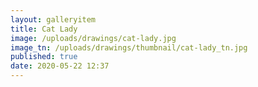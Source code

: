 ```yaml
---
layout: galleryitem
title: Cat Lady
image: /uploads/drawings/cat-lady.jpg
image_tn: /uploads/drawings/thumbnail/cat-lady_tn.jpg
published: true
date: 2020-05-22 12:37
---
```

